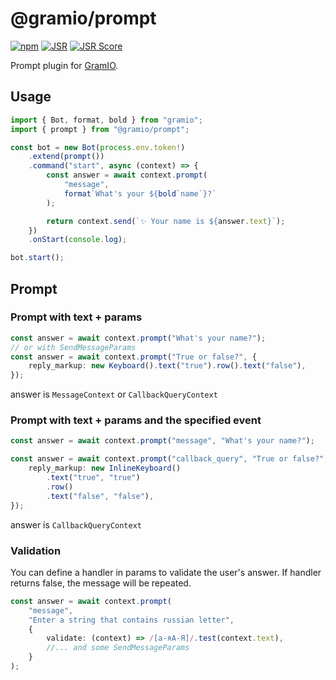 # @gramio/prompt

[![npm](https://img.shields.io/npm/v/@gramio/prompt?logo=npm&style=flat&labelColor=000&color=3b82f6)](https://www.npmjs.org/package/@gramio/prompt)
[![JSR](https://jsr.io/badges/@gramio/prompt)](https://jsr.io/@gramio/prompt)
[![JSR Score](https://jsr.io/badges/@gramio/prompt/score)](https://jsr.io/@gramio/prompt)

Prompt plugin for [GramIO](https://gramio.netlify.app/).

## Usage

```ts
import { Bot, format, bold } from "gramio";
import { prompt } from "@gramio/prompt";

const bot = new Bot(process.env.token!)
    .extend(prompt())
    .command("start", async (context) => {
        const answer = await context.prompt(
            "message",
            format`What's your ${bold`name`}?`
        );

        return context.send(`✨ Your name is ${answer.text}`);
    })
    .onStart(console.log);

bot.start();
```

## Prompt

### Prompt with text + params

```ts
const answer = await context.prompt("What's your name?");
// or with SendMessageParams
const answer = await context.prompt("True or false?", {
    reply_markup: new Keyboard().text("true").row().text("false"),
});
```

answer is `MessageContext` or `CallbackQueryContext`

### Prompt with text + params and the specified event

```ts
const answer = await context.prompt("message", "What's your name?");

const answer = await context.prompt("callback_query", "True or false?", {
    reply_markup: new InlineKeyboard()
        .text("true", "true")
        .row()
        .text("false", "false"),
});
```

answer is `CallbackQueryContext`

### Validation

You can define a handler in params to validate the user's answer.
If handler returns false, the message will be repeated.

```ts
const answer = await context.prompt(
    "message",
    "Enter a string that contains russian letter",
    {
        validate: (context) => /[а-яА-Я]/.test(context.text),
        //... and some SendMessageParams
    }
);
```
